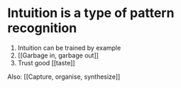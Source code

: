 # Intuition is a type of pattern recognition
1. Intuition can be trained by example
2. [[Garbage in, garbage out]]
3. Trust good [[taste]]

Also: [[Capture, organise, synthesize]]